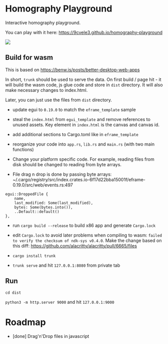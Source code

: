 # Homography Playground

Interactive homography playground.

You can play with it here: https://9cvele3.github.io/homography-playground

![](homography-playground.gif)

## Build for wasm

This is based on https://benw.is/posts/better-desktop-web-apps

In short, `trunk` should be used to serve the data. On first build / page hit - it will build the wasm code, js glue code and store in `dist` directory. It will also make necessary changes to index.html.

Later, you can just use the files from `dist` directory.

* update egui to `0.19.0` to match the ```eframe_template``` sample

* steal the `index.html` from ```egui_template``` and remove references to unused assets. Key element in `index.html` is the canvas and canvas id. 

* add additional sections to Cargo.toml like in ```eframe_template```

* reorganize your code into `app.rs`, `lib.rs` and `main.rs` (with two main functions)

* Change your platform specific code. For example, reading files from disk should be changed to reading from byte arrays. 

* File drag n drop is done by passing byte arrays: ~/.cargo/registry/src/index.crates.io-6f17d22bba15001f/eframe-0.19.0/src/web/events.rs:497

```
egui::DroppedFile {
    name,
    last_modified: Some(last_modified),
    bytes: Some(bytes.into()),
    ..Default::default()
},

```

* run `cargo build --release` to build x86 app and generate `Cargo.lock`

* edit `Cargo.lock` to avoid later problems when compiling to wasm: `failed to verify the checksum of ndk-sys v0.4.0`. 
Make the change based on this diff: https://github.com/alacritty/alacritty/pull/6665/files

* `cargo install trunk`

* `trunk serve` and hit `127.0.0.1:8080` from private tab


## Run

`cd dist`

`python3 -m http.server 9000` and hit `127.0.0.1:9000`


# Roadmap

* [done] Drag'n'Drop files in javascript


